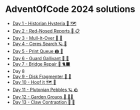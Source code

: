 AdventOfCode 2024 solutions
===========================

* [Day 1 - Historian Hysteria :compass: :world_map:](./day-1-historian-hysteria/)
* [Day 2 - Red-Nosed Reports :briefcase: :clipboard:](./day-2-red-nosed-reports/)
* [Day 3 - Mull-It-Over :ram: :memo:](./day-3-mull-it-over/)
* [Day 4 - Ceres Search :ringed_planet: :rocket:](./day-4-ceres-search/)
* [Day 5 - Print Queue :printer: :paw_prints:](./day-5-print-queue/)
* [Day 6 - Guard Gallivant :walking: :footprints:](./day-6-guard-gallivant/)
* [Day 7 - Bridge Repair :bridge_at_night: :black_cat:](./day-7-bridge-repair/)
* Day 8
* [Day 9 - Disk Fragmenter :floppy_disk: :snail:](./day-9-disk-fragmenter/)
* [Day 10 - Hoof it :world_map: :volcano:](./day-10-hoof-it/)
* [Day 11 - Plutonian Pebbles :ringed_planet: :rock:](./day-11-plutonian-pebbles/)
* [Day 12 - Garden Groups :house_with_garden: :farmer:](./day-12-garden-groups/)
* [Day 13 - Claw Contraption :paw_prints: :turkey:](./day-13-claw-contraption/)
